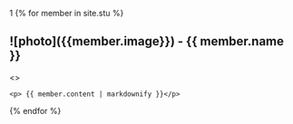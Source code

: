 1
{% for member in site.stu %}
  <h2> ![photo]({{member.image}}) - {{ member.name }}</h2>
  <>
  
    <p> {{ member.content | markdownify }}</p>
{% endfor %}
